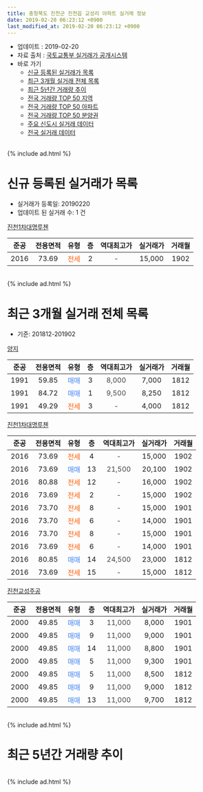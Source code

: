 ```yaml
---
title: 충청북도 진천군 진천읍 교성리 아파트 실거래 정보
date: 2019-02-20 06:23:12 +0900
last_modified_at: 2019-02-20 06:23:12 +0900
---
```


* 업데이트 : 2019-02-20
* 자료 출처 : [국토교통부 실거래가 공개시스템](http://rt.molit.go.kr)
* 바로 가기
    * [신규 등록된 실거래가 목록](#신규-등록된-실거래가-목록)
    * [최근 3개월 실거래 전체 목록](#최근-3개월-실거래-전체-목록)
    * [최근 5년간 거래량 추이](#최근-5년간-거래량-추이)
    * [전국 거래량 TOP 50 지역](https://inasie.github.io/apt-trade-info/최근-3개월-전국에서-가장-거래가-많이-발생한-지역)
    * [전국 거래량 TOP 50 아파트](https://inasie.github.io/apt-trade-info/최근-3개월-전국에서-가장-거래가-많이-발생한-아파트)
    * [전국 거래량 TOP 50 분양권](https://inasie.github.io/apt-trade-info/최근-3개월-전국에서-가장-거래가-많이-발생한-분양권)
    * [주요 신도시 실거래 데이터](https://inasie.github.io/apt-trade-info/주요-신도시)
    * [전국 실거래 데이터](https://inasie.github.io/apt-trade-info/전국)
<br>
{% include ad.html %}
<br>

# 신규 등록된 실거래가 목록
* 실거래가 등록일: 20190220
* 업데이트 된 실거래 수: 1 건


[진천1차대명루첸](https://search.naver.com/search.naver?query=%EC%B6%A9%EC%B2%AD%EB%B6%81%EB%8F%84+%EC%A7%84%EC%B2%9C%EA%B5%B0+%EC%A7%84%EC%B2%9C%EC%9D%8D+%EA%B5%90%EC%84%B1%EB%A6%AC+%EC%A7%84%EC%B2%9C1%EC%B0%A8%EB%8C%80%EB%AA%85%EB%A3%A8%EC%B2%B8)

|준공|전용면적|유형|층|역대최고가|실거래가|거래월|
|:---:|:---:|:---:|:---:|:---:|:---:|:---:|
|2016|73.69|<span style="color:#ff5a00">전세</span>|2|<span style="color:#444444">-</span>|15,000|1902|


<br>
{% include ad.html %}
<br>

# 최근 3개월 실거래 전체 목록
* 기준: 201812-201902


[양지](https://search.naver.com/search.naver?query=%EC%B6%A9%EC%B2%AD%EB%B6%81%EB%8F%84+%EC%A7%84%EC%B2%9C%EA%B5%B0+%EC%A7%84%EC%B2%9C%EC%9D%8D+%EA%B5%90%EC%84%B1%EB%A6%AC+%EC%96%91%EC%A7%80)

|준공|전용면적|유형|층|역대최고가|실거래가|거래월|
|:---:|:---:|:---:|:---:|:---:|:---:|:---:|
|1991|59.85|<span style="color:#4285f3">매매</span>|3|<span style="color:#444444">8,000</span>|7,000|1812|
|1991|84.72|<span style="color:#4285f3">매매</span>|1|<span style="color:#444444">9,500</span>|8,250|1812|
|1991|49.29|<span style="color:#ff5a00">전세</span>|3|<span style="color:#444444">-</span>|4,000|1812|

[진천1차대명루첸](https://search.naver.com/search.naver?query=%EC%B6%A9%EC%B2%AD%EB%B6%81%EB%8F%84+%EC%A7%84%EC%B2%9C%EA%B5%B0+%EC%A7%84%EC%B2%9C%EC%9D%8D+%EA%B5%90%EC%84%B1%EB%A6%AC+%EC%A7%84%EC%B2%9C1%EC%B0%A8%EB%8C%80%EB%AA%85%EB%A3%A8%EC%B2%B8)

|준공|전용면적|유형|층|역대최고가|실거래가|거래월|
|:---:|:---:|:---:|:---:|:---:|:---:|:---:|
|2016|73.69|<span style="color:#ff5a00">전세</span>|4|<span style="color:#444444">-</span>|15,000|1902|
|2016|73.69|<span style="color:#4285f3">매매</span>|13|<span style="color:#444444">21,500</span>|20,100|1902|
|2016|80.88|<span style="color:#ff5a00">전세</span>|12|<span style="color:#444444">-</span>|16,000|1902|
|2016|73.69|<span style="color:#ff5a00">전세</span>|2|<span style="color:#444444">-</span>|15,000|1902|
|2016|73.70|<span style="color:#ff5a00">전세</span>|8|<span style="color:#444444">-</span>|15,000|1901|
|2016|73.70|<span style="color:#ff5a00">전세</span>|6|<span style="color:#444444">-</span>|14,000|1901|
|2016|73.70|<span style="color:#ff5a00">전세</span>|8|<span style="color:#444444">-</span>|15,000|1901|
|2016|73.69|<span style="color:#ff5a00">전세</span>|6|<span style="color:#444444">-</span>|14,000|1901|
|2016|80.85|<span style="color:#4285f3">매매</span>|14|<span style="color:#444444">24,500</span>|23,000|1812|
|2016|73.69|<span style="color:#ff5a00">전세</span>|15|<span style="color:#444444">-</span>|15,000|1812|

[진천교성주공](https://search.naver.com/search.naver?query=%EC%B6%A9%EC%B2%AD%EB%B6%81%EB%8F%84+%EC%A7%84%EC%B2%9C%EA%B5%B0+%EC%A7%84%EC%B2%9C%EC%9D%8D+%EA%B5%90%EC%84%B1%EB%A6%AC+%EC%A7%84%EC%B2%9C%EA%B5%90%EC%84%B1%EC%A3%BC%EA%B3%B5)

|준공|전용면적|유형|층|역대최고가|실거래가|거래월|
|:---:|:---:|:---:|:---:|:---:|:---:|:---:|
|2000|49.85|<span style="color:#4285f3">매매</span>|3|<span style="color:#444444">11,000</span>|8,000|1901|
|2000|49.85|<span style="color:#4285f3">매매</span>|9|<span style="color:#444444">11,000</span>|9,000|1901|
|2000|49.85|<span style="color:#4285f3">매매</span>|14|<span style="color:#444444">11,000</span>|8,800|1901|
|2000|49.85|<span style="color:#4285f3">매매</span>|5|<span style="color:#444444">11,000</span>|9,300|1901|
|2000|49.85|<span style="color:#4285f3">매매</span>|5|<span style="color:#444444">11,000</span>|8,500|1812|
|2000|49.85|<span style="color:#4285f3">매매</span>|9|<span style="color:#444444">11,000</span>|9,000|1812|
|2000|49.85|<span style="color:#4285f3">매매</span>|13|<span style="color:#444444">11,000</span>|9,700|1812|


<br>
{% include ad.html %}
<br>

# 최근 5년간 거래량 추이


<div style="width:100%;">
    <canvas id="deal_progress" height="200"></canvas>
</div>

<script>
new Chart(document.getElementById("deal_progress"), {
    type: 'line',
    data: {
        labels: ['201402','201403','201404','201405','201406','201407','201408','201409','201410','201411','201412','201501','201502','201503','201504','201505','201506','201507','201508','201509','201510','201511','201512','201601','201602','201603','201604','201605','201606','201607','201608','201609','201610','201611','201612','201701','201702','201703','201704','201705','201706','201707','201708','201709','201710','201711','201712','201801','201802','201803','201804','201805','201806','201807','201808','201809','201810','201811','201812','201901','201902'],
        datasets: [{
            label: '매매',
            pointRadius: 1,
            data: [7, 4, 9, 4, 5, 6, 3, 6, 6, 8, 3, 2, 2, 8, 6, 5, 4, 6, 3, 4, 6, 1, 6, 6, 7, 5, 5, 8, 16, 11, 9, 8, 10, 7, 10, 4, 9, 5, 12, 15, 5, 7, 7, 9, 11, 9, 32, 5, 6, 15, 12, 10, 8, 9, 5, 11, 5, 2, 6, 4, 1],
            borderColor: "rgba(255, 201, 14, 1)",
            backgroundColor: "rgba(255, 201, 14, 0.5)",
            fill: false,
            lineTension: 0
        },{
            label: '전월세',
            pointRadius: 1,
            data: [4, 4, 6, 2, 4, 3, 2, 5, 6, 3, 4, 1, 3, 3, 3, 2, 3, 2, 3, 4, 2, 1, 2, 2, 6, 4, 1, 4, 4, 8, 17, 11, 8, 7, 5, 11, 13, 9, 5, 8, 11, 7, 11, 8, 7, 6, 6, 4, 6, 10, 3, 1, 7, 5, 9, 8, 8, 5, 2, 4, 3],
            borderColor: "rgba(0, 141, 185, 1)",
            backgroundColor: "rgba(0, 141, 185, 0.5)",
            fill: false,
            lineTension: 0
        }
        ]
    },
    options: {
        responsive: true,
        title: {
            display: false
        },
        tooltips: {
            mode: 'index',
            intersect: false
        },
        hover: {
            mode: 'nearest',
            intersect: true
        },
        scales: {
            xAxes: [{
                display: true,
                scaleLabel: {
                    display: true,
                    labelString: '년/월'
                }
            }],
            yAxes: [{
                display: true,
                ticks: {
                    suggestedMin: 0,
                },
                scaleLabel: {
                    display: true,
                    labelString: '실거래 수'
                }
            }]
        }
    }
});

</script>


<br>
{% include ad.html %}
<br>

